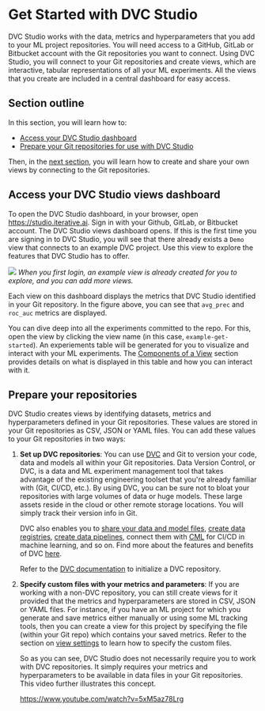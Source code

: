 # Get Started with DVC Studio

DVC Studio works with the data, metrics and hyperparameters that you add to your
ML project repositories. You will need access to a GitHub, GitLab or Bitbucket
account with the Git repositories you want to connect. Using DVC Studio, you
will connect to your Git repositories and create views, which are interactive,
tabular representations of all your ML experiments. All the views that you
create are included in a central dashboard for easy access.

## Section outline

In this section, you will learn how to:

- [Access your DVC Studio dashboard](#access-your-dvc-studio-views-dashboard)
- [Prepare your Git repositories for use with DVC Studio](#prepare-your-repositories)

Then, in the [next section](/doc/studio/create-view), you will learn how to
create and share your own views by connecting to the Git repositories.

## Access your DVC Studio views dashboard

To open the DVC Studio dashboard, in your browser, open
<https://studio.iterative.ai>. Sign in with your Github, GitLab, or Bitbucket
account. The DVC Studio views dashboard opens. If this is the first time you are
signing in to DVC Studio, you will see that there already exists a `Demo` view
that connects to an example DVC project. Use this view to explore the features
that DVC Studio has to offer.

![](https://static.iterative.ai/img/studio/login_home_v2.png) _When you first
login, an example view is already created for you to explore, and you can add
more views._

Each view on this dashboard displays the metrics that DVC Studio identified in
your Git repository. In the figure above, you can see that `avg_prec` and
`roc_auc` metrics are displayed.

You can dive deep into all the experiments committed to the repo. For this, open
the view by clicking the view name (in this case, `example-get-started`). An
experiements table will be generated for you to visualize and interact with your
ML experiments. The
[Components of a View](/doc/studio/explore-experiments#components-of-a-view)
section provides details on what is displayed in this table and how you can
interact with it.

## Prepare your repositories

DVC Studio creates views by identifying datasets, metrics and hyperparameters
defined in your Git repositories. These values are stored in your Git
repositories as CSV, JSON or YAML files. You can add these values to your Git
repositories in two ways:

1. **Set up DVC repositories**: You can use [DVC](https://dvc.org/) and Git to
   version your code, data and models all within your Git repositories. Data
   Version Control, or DVC, is a data and ML experiment management tool that
   takes advantage of the existing engineering toolset that you're already
   familiar with (Git, CI/CD, etc.). By using DVC, you can be sure not to bloat
   your repositories with large volumes of data or huge models. These large
   assets reside in the cloud or other remote storage locations. You will simply
   track their version info in Git.

   DVC also enables you to
   [share your data and model files](/doc/use-cases/sharing-data-and-model-files),
   [create data registries](/doc/use-cases/data-registries),
   [create data pipelines](/doc/start/data-pipelines), connect them with
   [CML](/doc/cml) for CI/CD in machine learning, and so on. Find more about the
   features and benefits of DVC [here](/doc/start).

   Refer to the [DVC documentation](https://dvc.org/doc) to initialize a DVC
   repository.

2. **Specify custom files with your metrics and parameters**: If you are working
   with a non-DVC repository, you can still create views for it provided that
   the metrics and hyperparameters are stored in CSV, JSON or YAML files. For
   instance, if you have an ML project for which you generate and save metrics
   either manually or using some ML tracking tools, then you can create a view
   for this project by specifying the file (within your Git repo) which contains
   your saved metrics. Refer to the section on
   [view settings](/doc/studio/view-settings#non-dvc-repositories) to learn how
   to specify the custom files.

   So as you can see, DVC Studio does not necessarily require you to work with
   DVC repositories. It simply requires your metrics and hyperparameters to be
   available in data files in your Git repositories. This video further
   illustrates this concept.

   https://www.youtube.com/watch?v=5xM5az78Lrg
